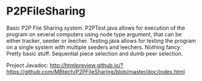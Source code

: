 P2PFileSharing
==============
Basic P2P File Sharing system. 
P2PTest.java allows for execution of the program on several computers using node type argument, that can be either tracker, seeder or leecher.
Testing.java allows for testing the program on a single system with multiple seeders and leechers.
Nothing fancy. Pretty basic stuff. Sequential piece selection and dumb peer selection.

Project Javadoc:
http://htmlpreview.github.io/?https://github.com/MBtech/P2PFileSharing/blob/master/doc/index.html

